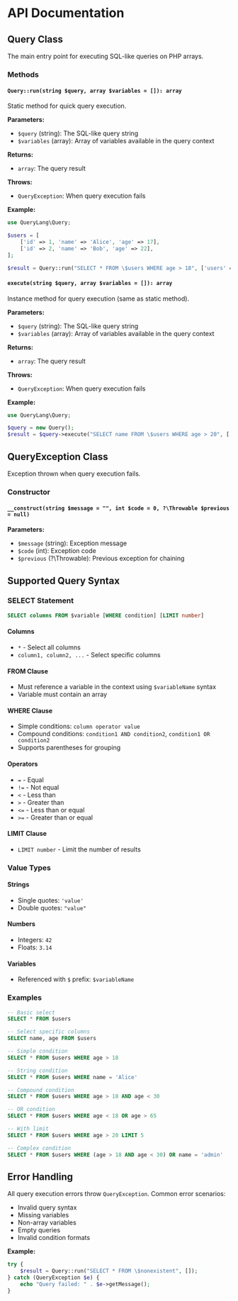 # API Documentation

## Query Class

The main entry point for executing SQL-like queries on PHP arrays.

### Methods

#### `Query::run(string $query, array $variables = []): array`

Static method for quick query execution.

**Parameters:**
- `$query` (string): The SQL-like query string
- `$variables` (array): Array of variables available in the query context

**Returns:**
- `array`: The query result

**Throws:**
- `QueryException`: When query execution fails

**Example:**
```php
use QueryLang\Query;

$users = [
    ['id' => 1, 'name' => 'Alice', 'age' => 17],
    ['id' => 2, 'name' => 'Bob', 'age' => 22],
];

$result = Query::run("SELECT * FROM \$users WHERE age > 18", ['users' => $users]);
```

#### `execute(string $query, array $variables = []): array`

Instance method for query execution (same as static method).

**Parameters:**
- `$query` (string): The SQL-like query string
- `$variables` (array): Array of variables available in the query context

**Returns:**
- `array`: The query result

**Throws:**
- `QueryException`: When query execution fails

**Example:**
```php
use QueryLang\Query;

$query = new Query();
$result = $query->execute("SELECT name FROM \$users WHERE age > 20", ['users' => $users]);
```

## QueryException Class

Exception thrown when query execution fails.

### Constructor

#### `__construct(string $message = "", int $code = 0, ?\Throwable $previous = null)`

**Parameters:**
- `$message` (string): Exception message
- `$code` (int): Exception code
- `$previous` (?\Throwable): Previous exception for chaining

## Supported Query Syntax

### SELECT Statement

```sql
SELECT columns FROM $variable [WHERE condition] [LIMIT number]
```

#### Columns
- `*` - Select all columns
- `column1, column2, ...` - Select specific columns

#### FROM Clause
- Must reference a variable in the context using `$variableName` syntax
- Variable must contain an array

#### WHERE Clause
- Simple conditions: `column operator value`
- Compound conditions: `condition1 AND condition2`, `condition1 OR condition2`
- Supports parentheses for grouping

#### Operators
- `=` - Equal
- `!=` - Not equal
- `<` - Less than
- `>` - Greater than
- `<=` - Less than or equal
- `>=` - Greater than or equal

#### LIMIT Clause
- `LIMIT number` - Limit the number of results

### Value Types

#### Strings
- Single quotes: `'value'`
- Double quotes: `"value"`

#### Numbers
- Integers: `42`
- Floats: `3.14`

#### Variables
- Referenced with `$` prefix: `$variableName`

### Examples

```sql
-- Basic select
SELECT * FROM $users

-- Select specific columns
SELECT name, age FROM $users

-- Simple condition
SELECT * FROM $users WHERE age > 18

-- String condition
SELECT * FROM $users WHERE name = 'Alice'

-- Compound condition
SELECT * FROM $users WHERE age > 18 AND age < 30

-- OR condition
SELECT * FROM $users WHERE age < 18 OR age > 65

-- With limit
SELECT * FROM $users WHERE age > 20 LIMIT 5

-- Complex condition
SELECT * FROM $users WHERE (age > 18 AND age < 30) OR name = 'admin'
```

## Error Handling

All query execution errors throw `QueryException`. Common error scenarios:

- Invalid query syntax
- Missing variables
- Non-array variables
- Empty queries
- Invalid condition formats

**Example:**
```php
try {
    $result = Query::run("SELECT * FROM \$nonexistent", []);
} catch (QueryException $e) {
    echo "Query failed: " . $e->getMessage();
}
```